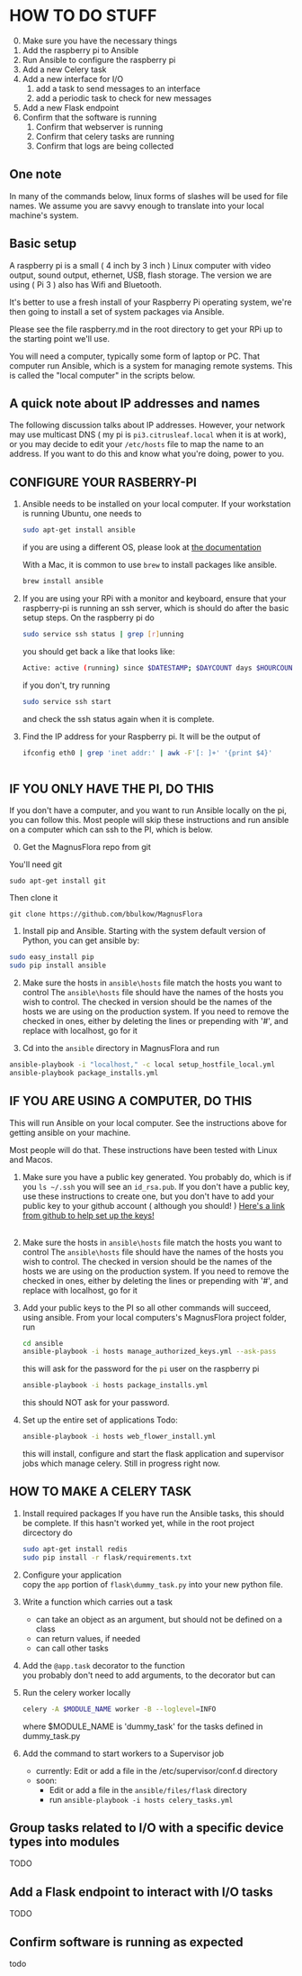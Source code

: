 # HOW TO DO STUFF
  0. Make sure you have the necessary things
  1. Add the raspberry pi to Ansible
  2. Run Ansible to configure the raspberry pi
  3. Add a new Celery task
  4. Add a new interface for I/O
     1.  add a task to send messages to an interface
     2.  add a periodic task to check for new messages
  5. Add a new Flask endpoint
  6. Confirm that the software is running
     1. Confirm that webserver is running
     2. Confirm that celery tasks are running
     3. Confirm that logs are being collected
  
## One note

In many of the commands below, linux forms of slashes will be used for file names. We assume you are savvy enough to translate into your local machine's system.

## Basic setup

A raspberry pi is a small ( 4 inch by 3 inch ) Linux computer with video output, sound output, ethernet, USB, flash storage. The version we are using ( Pi 3 ) also has Wifi and Bluetooth.

It's better to use a fresh install of your Raspberry Pi operating system, we're then going to install a set of system packages via Ansible.

Please see the file raspberry.md in the root directory to get your RPi up to the starting point we'll use.

You will need a computer, typically some form of laptop or PC. That computer run Ansible, which is a system for managing remote systems. This is called the "local computer" in the scripts below.

## A quick note about IP addresses and names

The following discussion talks about IP addresses. However, your network may use multicast DNS ( my pi is `pi3.citrusleaf.local` when it is at work), or you may decide to edit your `/etc/hosts` file to map the name to an address.
If you want to do this and know what you're doing, power to you.


## CONFIGURE YOUR RASBERRY-PI

1. Ansible needs to be installed on your local computer. If your workstation is running Ubuntu, one needs to
    ```bash
    sudo apt-get install ansible
    ```
    if you are using a different OS, please look at [the documentation]( http://docs.ansible.com/ansible/intro_installation.html#installing-the-control-machine)

    With a Mac, it is common to use `brew` to install packages like ansible.
    ```bash
    brew install ansible
    ```

2. If you are using your RPi with a monitor and keyboard, ensure that your raspberry-pi is running an ssh server, which is should do after the basic setup steps. On the raspberry pi do
    ```bash
    sudo service ssh status | grep [r]unning
    ```
    you should get back a like that looks like:
    ```bash
    Active: active (running) since $DATESTAMP; $DAYCOUNT days $HOURCOUNTh ago
    ```
    if you don't, try running
    ```bash
    sudo service ssh start
    ```
    and check the ssh status again when it is complete.

3. Find the IP address for your Raspberry pi. 
   It will be the output of
    ```bash
    ifconfig eth0 | grep 'inet addr:' | awk -F'[: ]+' '{print $4}'



## IF YOU ONLY HAVE THE PI, DO THIS

If you don't have a computer, and you want to run Ansible locally on the pi, you can follow this.
Most people will skip these instructions and run ansible on a computer which can ssh to the
PI, which is below.

0. Get the MagnusFlora repo from git

You'll need git

`sudo apt-get install git`

Then clone it

`git clone https://github.com/bbulkow/MagnusFlora`

1. Install pip and Ansible. Starting with the system default version of Python, you can get ansible by:
```bash
sudo easy_install pip
sudo pip install ansible
```

2. Make sure the hosts in  `ansible\hosts` file match the hosts you want to control
  The `ansible\hosts` file should have the names of the hosts you wish to control.
  The checked in version should be the names of the hosts we are using on the production system.
  If you need to remove the checked in ones, either by deleting the lines or prepending with '#', and replace with localhost, go for it

3. Cd into the `ansible` directory in MagnusFlora and run

```bash
ansible-playbook -i "localhost," -c local setup_hostfile_local.yml
ansible-playbook package_installs.yml
```

## IF YOU ARE USING A COMPUTER, DO THIS

This will run Ansible on your local computer. See the instructions above for getting ansible
on your machine.

Most people will do that. These instructions have been tested with Linux and Macos.

1. Make sure you have a public key generated. You probably do, which is if you `ls ~/.ssh` you will see an `id_rsa.pub`.
	If you don't have a public key, use these instructions to create one, but you don't have to add your public
	key to your github account ( although you should! )
	[Here's a link from github to help set up the keys!](https://help.github.com/articles/generating-a-new-ssh-key-and-adding-it-to-the-ssh-agent/)<br><br>

1. Make sure the hosts in  `ansible\hosts` file match the hosts you want to control
  The `ansible\hosts` file should have the names of the hosts you wish to control.
  The checked in version should be the names of the hosts we are using on the production system.
  If you need to remove the checked in ones, either by deleting the lines or prepending with '#', and replace with localhost, go for it

1. Add your public keys to the PI so all other commands will succeed, using ansible.
	From your local computers's MagnusFlora project folder, run
   ```bash
   cd ansible
   ansible-playbook -i hosts manage_authorized_keys.yml --ask-pass
   ```
   this will ask for the password for the ```pi``` user on the raspberry pi

   ```bash
   ansible-playbook -i hosts package_installs.yml
   ```
   this should NOT ask for your password.

1. Set up the entire set of applications
	Todo:
   ```bash
   ansible-playbook -i hosts web_flower_install.yml
   ```
   this will install, configure and start the flask application and supervisor jobs which manage celery. Still in progress right now.
   
   
## HOW TO MAKE A CELERY TASK
1. Install required packages
	If you have run the Ansible tasks, this should be complete. If this hasn't worked yet, while in the root project dircectory do
   ```bash
   sudo apt-get install redis
   sudo pip install -r flask/requirements.txt
   ```
1. Configure your application
<br>copy the ```app``` portion of ```flask\dummy_task.py``` into your new python file.
1. Write a function which carries out a task
   * can take an object as an argument, but should not be defined on a class
   * can return values, if needed
   * can call other tasks
1. Add the ```@app.task``` decorator to the function<br>
		you probably don't need to add arguments, to the decorator but can

1. Run the celery worker locally
   ```bash
   celery -A $MODULE_NAME worker -B --loglevel=INFO
   ```
   where $MODULE_NAME is 'dummy_task' for the tasks defined in dummy_task.py
		
1. Add the command to start workers to a Supervisor job
   * currently: Edit or add a file in the /etc/supervisor/conf.d directory
   * soon: 
      * Edit or add a file in the ```ansible/files/flask``` directory
      * run ```ansible-playbook -i hosts celery_tasks.yml```
## Group tasks related to I/O with a specific device types into modules
TODO

## Add a Flask endpoint to interact with I/O tasks
TODO

## Confirm software is running as expected
todo

